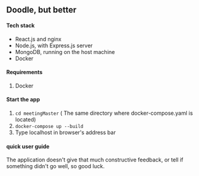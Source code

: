 ## Doodle, but better

#### Tech stack
  * React.js and nginx
  * Node.js, with Express.js server
  * MongoDB, running on the host machine
  * Docker

#### Requirements
  1. Docker

#### Start the app
  1. `cd meetingMaster` ( The same directory where docker-compose.yaml is located)
  2. `docker-compose up --build`
  3. Type localhost in browser's address bar


#### quick user guide

  The application doesn't give that much constructive feedback, or tell if something didn't go well, so good luck.

  
